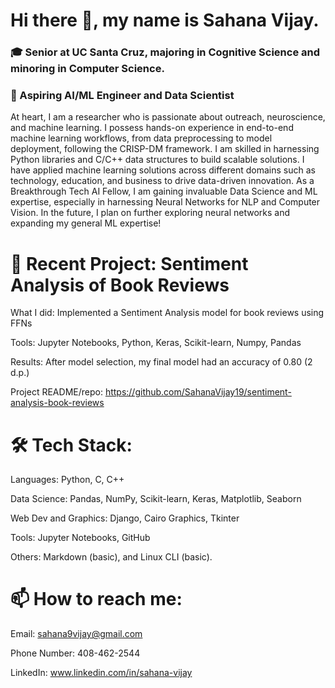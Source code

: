 # Hi there 👋, my name is Sahana Vijay.
### 🎓 Senior at UC Santa Cruz, majoring in Cognitive Science and minoring in Computer Science. 
### 🔭 Aspiring AI/ML Engineer and Data Scientist

At heart, I am a researcher who is passionate about outreach, neuroscience, and machine learning. I possess hands-on experience in end-to-end machine learning workflows, from data preprocessing to model deployment,
following the CRISP-DM framework. I am skilled in harnessing Python libraries and C/C++ data structures to build scalable solutions. I have applied machine learning solutions across different domains such as technology, education, and business to drive data-driven innovation. As a Breakthrough Tech AI Fellow, I am gaining invaluable Data Science and ML expertise, especially in harnessing Neural Networks for NLP and Computer Vision. In the future, I plan on further exploring neural networks and expanding my general ML expertise!

# 🎯 Recent Project: Sentiment Analysis of Book Reviews

What I did: Implemented a Sentiment Analysis model for book reviews using FFNs 

Tools: Jupyter Notebooks, Python, Keras, Scikit-learn, Numpy, Pandas

Results: After model selection, my final model had an accuracy of 0.80 (2 d.p.)

Project README/repo: https://github.com/SahanaVijay19/sentiment-analysis-book-reviews

# 🛠 Tech Stack:

Languages: Python, C, C++

Data Science: Pandas, NumPy, Scikit-learn, Keras, Matplotlib, Seaborn

Web Dev and Graphics: Django, Cairo Graphics, Tkinter

Tools: Jupyter Notebooks, GitHub

Others: Markdown (basic), and Linux CLI (basic).

# 📫 How to reach me:

Email: sahana9vijay@gmail.com

Phone Number: 408-462-2544

LinkedIn: www.linkedin.com/in/sahana-vijay


<!--
**SahanaVijay19/SahanaVijay19** is a ✨ _special_ ✨ repository because its `README.md` (this file) appears on your GitHub profile.

Here are some ideas to get you started:

- 🔭 I’m currently working on ...
- 🌱 I’m currently learning ...
- 👯 I’m looking to collaborate on ...
- 🤔 I’m looking for help with ...
- 💬 Ask me about ...
- 📫 How to reach me: ...
- 😄 Pronouns: ...
- ⚡ Fun fact: ...
-->
